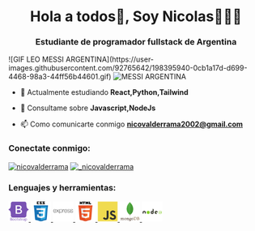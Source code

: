 <h1 align="center">Hola a todos👋, Soy Nicolas👨🏻‍💻</h1>
<h3 align="center">Estudiante de programador fullstack de Argentina</h3>
![GIF LEO MESSI ARGENTINA](https://user-images.githubusercontent.com/92765642/198395940-0cb1a17d-d699-4468-98a3-44ff56b44601.gif)
<img href="https://user-images.githubusercontent.com/92765642/198395940-0cb1a17d-d699-4468-98a3-44ff56b44601.gif" alt="MESSI ARGENTINA">

- 🌱 Actualmente estudiando **React,Python,Tailwind**

- 💬 Consultame sobre **Javascript,NodeJs**

- 📫 Como comunicarte conmigo **nicovalderrama2002@gmail.com**

<h3 align="left">Conectate conmigo:</h3>
<p align="left">
<a href="https://linkedin.com/in/nicovalderrama" target="blank"><img align="center" src="https://raw.githubusercontent.com/rahuldkjain/github-profile-readme-generator/master/src/images/icons/Social/linked-in-alt.svg" alt="nicovalderrama" height="30" width="40" /></a>
<a href="https://instagram.com/_nicovalderrama" target="blank"><img align="center" src="https://raw.githubusercontent.com/rahuldkjain/github-profile-readme-generator/master/src/images/icons/Social/instagram.svg" alt="_nicovalderrama" height="30" width="40" /></a>
</p>

<h3 align="left">Lenguajes y herramientas:</h3>
<p align="left"> <a href="https://getbootstrap.com" target="_blank" rel="noreferrer"> <img src="https://raw.githubusercontent.com/devicons/devicon/master/icons/bootstrap/bootstrap-plain-wordmark.svg" alt="bootstrap" width="40" height="40"/> </a> <a href="https://www.w3schools.com/css/" target="_blank" rel="noreferrer"> <img src="https://raw.githubusercontent.com/devicons/devicon/master/icons/css3/css3-original-wordmark.svg" alt="css3" width="40" height="40"/> </a> <a href="https://expressjs.com" target="_blank" rel="noreferrer"> <img src="https://raw.githubusercontent.com/devicons/devicon/master/icons/express/express-original-wordmark.svg" alt="express" width="40" height="40"/> </a> <a href="https://www.w3.org/html/" target="_blank" rel="noreferrer"> <img src="https://raw.githubusercontent.com/devicons/devicon/master/icons/html5/html5-original-wordmark.svg" alt="html5" width="40" height="40"/> </a> <a href="https://developer.mozilla.org/en-US/docs/Web/JavaScript" target="_blank" rel="noreferrer"> <img src="https://raw.githubusercontent.com/devicons/devicon/master/icons/javascript/javascript-original.svg" alt="javascript" width="40" height="40"/> </a> <a href="https://www.mongodb.com/" target="_blank" rel="noreferrer"> <img src="https://raw.githubusercontent.com/devicons/devicon/master/icons/mongodb/mongodb-original-wordmark.svg" alt="mongodb" width="40" height="40"/> </a> <a href="https://nodejs.org" target="_blank" rel="noreferrer"> <img src="https://raw.githubusercontent.com/devicons/devicon/master/icons/nodejs/nodejs-original-wordmark.svg" alt="nodejs" width="40" height="40"/> </a> </p>
